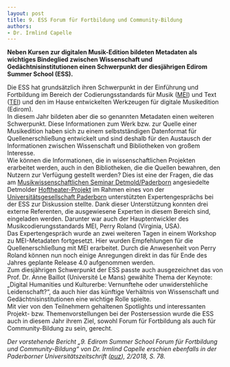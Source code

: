 ```yaml
---
layout: post
title: 9. ESS Forum für Fortbildung und Community-Bildung
authors:
- Dr. Irmlind Capelle
---
```


**Neben Kursen zur digitalen Musik-Edition bildeten Metadaten als wichtiges Bindeglied zwischen Wissenschaft und Gedächtnisinstitutionen einen Schwerpunkt der diesjährigen Edirom Summer School (ESS).**

Die ESS hat grundsätzlich ihren Schwerpunkt in der Einführung und Fortbildung im Bereich der Codierungsstandards für Musik ([MEI]) und Text ([TEI]) und den im Hause entwickelten Werkzeugen für digitale Musikedition (Edirom).  
In diesem Jahr bildeten aber die so genannten Metadaten einen weiteren Schwerpunkt. Diese Informationen zum Werk bzw. zur Quelle einer Musikedition haben sich zu einem selbstständigen Datenformat für Quellenerschließung
entwickelt und sind deshalb für den Austausch der Informationen zwischen Wissenschaft und Bibliotheken von großem Interesse.  
Wie können die Informationen, die in wissenschaftlichen Projekten erarbeitet werden, auch in den Bibliotheken, die die Quellen bewahren, den Nutzern zur Verfügung gestellt werden? Dies ist eine der Fragen, die
das am [Musikwissenschaftlichen Seminar Detmold/Paderborn] angesiedelte Detmolder [Hoftheater-Projekt] im Rahmen eines von der [Universitätsgesellschaft Paderborn] unterstützten Expertengesprächs bei der ESS zur Diskussion
stellte. Dank dieser Unterstützung konnten drei externe Referenten, die ausgewiesene Experten in diesem Bereich sind, eingeladen werden. Darunter war auch der Hauptentwickler des Musikcodierungsstandards MEI, Perry Roland (Virginia, USA).  
Das Expertengespräch wurde an zwei weiteren Tagen in einem Workshop zu MEI-Metadaten fortgesetzt. Hier wurden Empfehlungen für die Quellenerschließung mit MEI erarbeitet. Durch die Anwesenheit von Perry Roland können nun
noch einige Anregungen direkt in das für Ende des Jahres geplante Release 4.0 aufgenommen werden.  
Zum diesjährigen Schwerpunkt der ESS passte auch ausgezeichnet das von Prof. Dr. Anne Baillot (Université Le Mans) gewählte Thema der Keynote: „Digital Humanities und Kulturerbe: Vernunftehe oder
unwiderstehliche Leidenschaft?“, da auch hier das künftige Verhältnis von Wissenschaft und Gedächtnisinstitutionen eine wichtige Rolle spielte.  
Mit vier von den Teilnehmern gehaltenen Spotlights und interessanten Projekt- bzw. Themenvorstellungen bei der Postersession wurde die ESS auch in diesem Jahr ihrem Ziel, sowohl Forum für Fortbildung
als auch für Community-Bildung zu sein, gerecht.

*Der vorstehende Bericht „9. Edirom Summer School Forum für Fortbildung und Community-Bildung“ von Dr. Irmlind Capelle erschien ebenfalls in der Paderborner Universitätszeitschrift ([puz]), 2/2018, S. 78.*  


[puz]: https://digital.ub.uni-paderborn.de/up/periodical/structure/2918962
[Musikwissenschaftlichen Seminar Detmold/Paderborn]: https://www.muwi-detmold-paderborn.de/
[Universitätsgesellschaft Paderborn]: https://www.uni-paderborn.de/universitaet/universitaetsgesellschaft-paderborn
[MEI]: https://music-encoding.org/
[TEI]: https://tei-c.org/
[Hoftheater-Projekt]: https://hoftheater-detmold.de/
